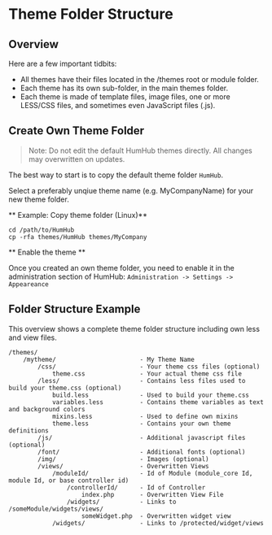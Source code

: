 # Theme Folder Structure

## Overview

Here are a few important tidbits:
- All themes have their files located in the /themes root or module folder.
- Each theme has its own sub-folder, in the main themes folder.
- Each theme is made of template files, image files, one or more LESS/CSS files, and sometimes even JavaScript files (.js).

## Create Own Theme Folder

> Note: Do not edit the default HumHub themes directly. All changes may overwritten on updates.

The best way to start is to copy the default theme folder `HumHub`.

Select a preferably unqiue theme name (e.g. MyCompanyName) for your new theme folder.

** Example: Copy theme folder (Linux)**

```
cd /path/to/HumHub
cp -rfa themes/HumHub themes/MyCompany
```

** Enable the theme **

Once you created an own theme folder, you need to enable it in the administration section of HumHub: 
`Administration -> Settings -> Appeareance` 


## Folder Structure Example

This overview shows a complete theme folder structure including own less and view files.

    /themes/
        /mytheme/                       - My Theme Name
            /css/                       - Your theme css files (optional)
                theme.css               - Your actual theme css file
            /less/                      - Contains less files used to build your theme.css (optional)
                build.less              - Used to build your theme.css
                variables.less          - Contains theme variables as text and background colors
                mixins.less             - Used to define own mixins
                theme.less              - Contains your own theme definitions
            /js/                        - Additional javascript files (optional)
            /font/                      - Additional fonts (optional)
            /img/                       - Images (optional)         
            /views/                     - Overwritten Views
                /moduleId/              - Id of Module (module_core Id, module Id, or base controller id)
                    /controllerId/      - Id of Controller
                        index.php       - Overwritten View File
                    /widgets/           - Links to /someModule/widgets/views/
                        someWidget.php  - Overwritten widget view
                /widgets/               - Links to /protected/widget/views
